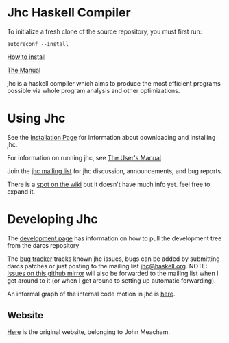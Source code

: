 # Jhc Haskell Compiler

To initialize a fresh clone of the source repository, you must first run:
```
autoreconf --install
```

[How to install](http://repetae.net/computer/jhc/building.shtml)

[The Manual](http://repetae.net/computer/jhc/manual.html)

jhc is a haskell compiler which aims to produce the most efficient programs possible via whole program analysis and other optimizations.

# Using Jhc

See the [Installation Page](http://repetae.net/computer/jhc/building.shtml) for information about downloading and installing jhc.

For information on running jhc, see [The User's Manual](http://repetae.net/computer/jhc/manual.html).

Join the [jhc mailing list](http://www.haskell.org/mailman/listinfo/jhc) for jhc discussion, announcements, and bug reports.

There is a [spot on the wiki](http://haskell.org/haskellwiki/Jhc) but it doesn't have much info yet. feel free to expand it.

# Developing Jhc

The [development page](http://repetae.net/computer/jhc/development.shtml) has information on how to pull the development tree from the darcs repository

The [bug tracker](http://repetae.net/computer/jhc/bug) tracks known jhc issues, bugs can be added by submitting darcs patches or just posting to the mailing list jhc@haskell.org. NOTE: [Issues on this github mirror](https://github.com/jimcrayne/jhc/issues) will also be forwarded to the mailing list when I get around to it (or when I get around to setting up automatic forwarding).

An informal graph of the internal code motion in jhc is [here](http://repetae.net/computer/jhc/big-picture.pdf).

## Website

[Here](http://repetae.net/computer/jhc/) is the original website, belonging to John Meacham.
